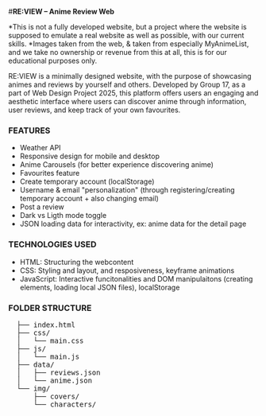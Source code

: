 #**RE:VIEW – Anime Review Web**

*This is not a fully developed website, but a project where the website is supposed to emulate a real website as well as possible, with our current skills.
*Images taken from the web, & taken from especially MyAnimeList, and we take no ownership or revenue from this at all, this is for our educational purposes only.

RE:VIEW is a minimally designed website, with the purpose of showcasing animes and reviews by yourself and others. 
Developed by Group 17, as a part of Web Design Project 2025, this platform offers users an engaging and aesthetic interface where users can discover anime through information, user reviews, and keep track of your own favourites.

### **FEATURES**
 - Weather API
 - Responsive design for mobile and desktop
 - Anime Carousels (for better experience discovering anime)
 - Favourites feature
 - Create temporary account (localStorage)
 - Username & email "personalization" (through registering/creating temporary account + also changing email)
 - Post a review
 - Dark vs Ligth mode toggle
 - JSON loading data for interactivity, ex: anime data for the detail page

### **TECHNOLOGIES USED**
- HTML: Structuring the webcontent
- CSS: Styling and layout, and resposiveness, keyframe animations
- JavaScript: Interactive funcitonalities and DOM manipulaitons (creating elements, loading local JSON files), localStorage

### **FOLDER STRUCTURE**
<pre>
  ├── index.html
  ├── css/
  │   └── main.css
  ├── js/
  │   └── main.js
  ├── data/
  │   ├── reviews.json
  │   └── anime.json
  └── img/
      ├── covers/
      └── characters/</pre>
